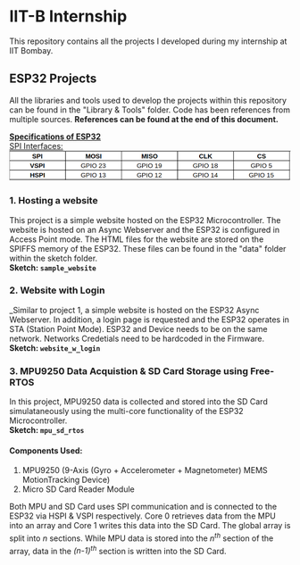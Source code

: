 # IIT-B Internship
This repository contains all the projects I developed during my internship at IIT Bombay. 

## ESP32 Projects
All the libraries and tools used to develop the projects within this repository can be found in the "Library & Tools" folder. Code has been references from multiple sources. **References can be found at the end of this document.**

<ins>**Specifications of ESP32**<ins/>
<br>SPI Interfaces:<br/>
![SPI Interfaces of ESP32](/MISC/SPI_Interfaces_ESP32.png)


### 1. Hosting a website
This project is a simple website hosted on the ESP32 Microcontroller. The website is hosted on an Async Webserver and the ESP32 is configured in Access Point mode. The HTML files for the website are stored on the SPIFFS memory of the ESP32. These files can be found in the "data" folder within the sketch folder.
<br>**Sketch: `sample_website`**<br/>

### 2. Website with Login
_Similar to project 1, a simple website is hosted on the ESP32 Async Webserver. In addition, a login page is requested and the ESP32 operates in STA (Station Point Mode). ESP32 and Device needs to be on the same network. Networks Credetials need to be hardcoded in the Firmware.
<br>**Sketch: `website_w_login`**<br/>

### 3. MPU9250 Data Acquistion & SD Card Storage using Free-RTOS
In this project, MPU9250 data is collected and stored into the SD Card simulataneously using the multi-core functionality of the ESP32 Microcontroller.
<br>**Sketch: `mpu_sd_rtos`**<br/>

#### Components Used:
1. MPU9250 (9-Axis (Gyro + Accelerometer + Magnetometer) MEMS MotionTracking Device)
2. Micro SD Card Reader Module

Both MPU and SD Card uses SPI communication and is connected to the ESP32 via HSPI & VSPI respectively. Core 0 retrieves data from the MPU into an array and Core 1 writes this data into the SD Card. The global array is split into _n_ sections. While MPU data is stored into the _n<sup>th<sup/>_ section of the array, data in the _(n-1)<sup>th<sup/>_ section is written into the SD Card.

